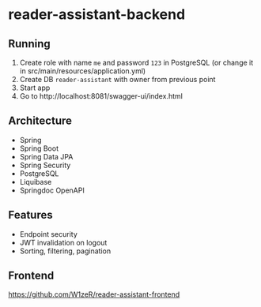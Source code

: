 # reader-assistant-backend

## Running

1. Create role with name `me` and password `123` in PostgreSQL (or change it in src/main/resources/application.yml)
2. Create DB `reader-assistant` with owner from previous point
3. Start app
4. Go to http://localhost:8081/swagger-ui/index.html

## Architecture

- Spring
- Spring Boot
- Spring Data JPA
- Spring Security
- PostgreSQL
- Liquibase
- Springdoc OpenAPI

## Features

- Endpoint security
- JWT invalidation on logout
- Sorting, filtering, pagination

## Frontend

https://github.com/W1zeR/reader-assistant-frontend
